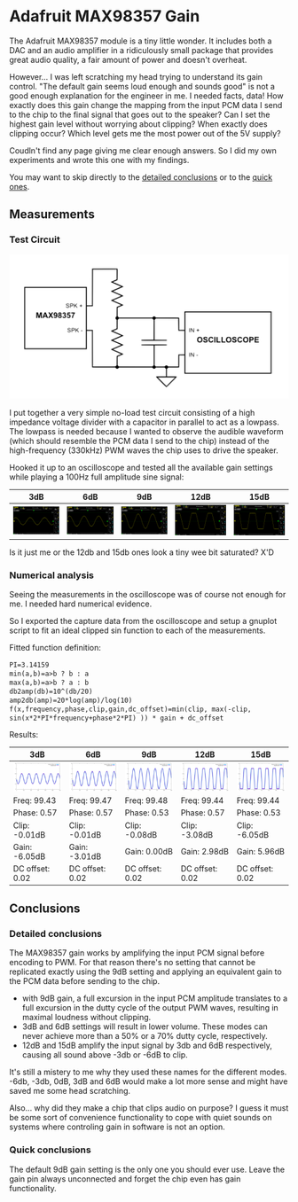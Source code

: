 # Adafruit MAX98357 Gain

The Adafruit MAX98357 module is a tiny little wonder. It includes both a DAC and an audio amplifier in a ridiculously small package that provides great audio quality, a fair amount of power and doesn't overheat.

However... I was left scratching my head trying to understand its gain control. "The default gain seems loud enough and sounds good" is not a good enough explanation for the engineer in me. I needed facts, data!
How exactly does this gain change the mapping from the input PCM data I send to the chip to the final signal that goes out to the speaker? Can I set the highest gain level without worrying about clipping? When exactly
does clipping occur? Which level gets me the most power out of the 5V supply?

Coudln't find any page giving me clear enough answers. So I did my own experiments and wrote this one with my findings.

You may want to skip directly to the [detailed conclusions](#detailed-conclusions) or to the [quick ones](#quick-conclusions).

## Measurements

### Test Circuit

![](test_circuit.svg)

I put together a very simple no-load test circuit consisting of a high impedance voltage divider with a capacitor in parallel to act as a lowpass. The lowpass is needed because I wanted to observe the audible waveform
(which should resemble the PCM data I send to the chip) instead of the high-frequency (330kHz) PWM waves the chip uses to drive the speaker.

Hooked it up to an oscilloscope and tested all the available gain settings while playing a 100Hz full amplitude sine signal:

| 3dB | 6dB | 9dB | 12dB | 15dB |
| --- | --- | --- | ---- | ---- |
| ![](osc_3db.png) | ![](osc_6db.png) | ![](osc_9db.png) | ![](osc_12db.png) | ![](osc_15db.png) |

Is it just me or the 12db and 15db ones look a tiny wee bit saturated? X'D

### Numerical analysis

Seeing the measurements in the oscilloscope was of course not enough for me. I needed hard numerical evidence.

So I exported the capture data from the oscilloscope and setup a gnuplot script to fit an ideal clipped sin function to each of the measurements.

Fitted function definition:
```gnuplot
PI=3.14159
min(a,b)=a>b ? b : a
max(a,b)=a>b ? a : b
db2amp(db)=10^(db/20)
amp2db(amp)=20*log(amp)/log(10)
f(x,frequency,phase,clip,gain,dc_offset)=min(clip, max(-clip, sin(x*2*PI*frequency+phase*2*PI) )) * gain + dc_offset
```

Results:

| 3dB | 6dB | 9dB | 12dB | 15dB |
| --- | --- | --- | ---- | ---- |
| ![](gplot_3db.svg) | ![](gplot_6db.svg) | ![](gplot_9db.svg) | ![](gplot_12db.svg) | ![](gplot_15db.svg) |
| Freq: 99.43 | Freq: 99.47 | Freq: 99.48 | Freq: 99.44 | Freq: 99.44 |
| Phase: 0.57 | Phase: 0.57 | Phase: 0.53 | Phase: 0.57 | Phase: 0.53 |
| Clip: -0.01dB | Clip: -0.01dB | Clip: -0.08dB | Clip: -3.08dB | Clip: -6.05dB |
| Gain: -6.05dB | Gain: -3.01dB | Gain: 0.00dB | Gain: 2.98dB | Gain: 5.96dB |
| DC offset: 0.02 | DC offset: 0.02 | DC offset: 0.02 | DC offset: 0.02 | DC offset: 0.02 |

## Conclusions

### Detailed conclusions
The MAX98357 gain works by amplifying the input PCM signal before encoding to PWM. For that reason there's no setting that cannot be replicated exactly using the 9dB setting and applying an equivalent
gain to the PCM data before sending to the chip.

* with 9dB gain, a full excursion in the input PCM amplitude translates to a full excursion in the dutty cycle of the output PWM waves, resulting in maximal loudness without clipping.
* 3dB and 6dB settings will result in lower volume. These modes can never achieve more than a 50% or a 70% dutty cycle, respectively.
* 12dB and 15dB amplify the input signal by 3db and 6dB respectively, causing all sound above -3db or -6dB to clip.

It's still a mistery to me why they used these names for the different modes. -6db, -3db, 0dB, 3dB and 6dB would make a lot more sense and might have saved me some head scratching.

Also... why did they make a chip that clips audio on purpose? I guess it must be some sort of convenience functionality to cope with quiet sounds on systems where controling gain in software is not an option.

### Quick conclusions
The default 9dB gain setting is the only one you should ever use. Leave the gain pin always unconnected and forget the chip even has gain functionality.
